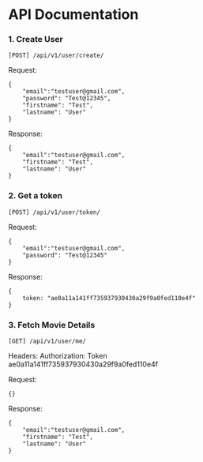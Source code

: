 # API Documentation

### 1. Create User

`[POST] /api/v1/user/create/`

Request:
```
{
    "email":"testuser@gmail.com",
    "password": "Test@12345",
    "firstname": "Test",
    "lastname": "User"
}
```

Response:
```
{
    "email":"testuser@gmail.com",
    "firstname": "Test",
    "lastname": "User"
}
```

### 2. Get a token

`[POST] /api/v1/user/token/`

Request:
```
{
    "email":"testuser@gmail.com",
    "password": "Test@12345"
}
```

Response:
```
{
    token: "ae0a11a141ff735937930430a29f9a0fed110e4f"
}
```

### 3. Fetch Movie Details

`[GET] /api/v1/user/me/`

Headers:
Authorization: Token ae0a11a141ff735937930430a29f9a0fed110e4f

Request:
```
{}
```
Response:
```
{
    "email":"testuser@gmail.com",
    "firstname": "Test",
    "lastname": "User"
}
```
